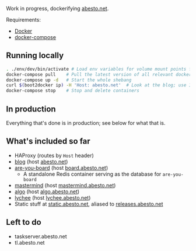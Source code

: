 Work in progress, dockerifying [abesto.net](http://abesto.net).

Requirements:
 - [Docker](https://www.docker.com/)
 - [docker-compose](http://www.fig.sh/)

## Running locally
```sh
. ./env/dev/bin/activate # Load env variables for volume mount points for running locally (there's also prod, used in production, obviously)
docker-compose pull    # Pull the latest version of all relevant docker repos. Also do this to update versions.
docker-compose up -d   # Start the whole shebang
curl $(boot2docker ip) -H 'Host: abesto.net'  # Look at the blog; use 127.0.0.1 if on Linux and not using boot2docker
docker-compose stop    # Stop and delete containers
```

## In production

Everything that's done is in production; see below for what that is.

## What's included so far

 * HAProxy (routes by `Host` header)
  * [blog](https://github.com/abesto/blog) (host [abesto.net](http://abesto.net))
  * [are-you-board](https://github.com/abesto/are-you-board) (host [board.abesto.net](http://board.abesto.net))
    * A standalone Redis container serving as the database for `are-you-board`
  * [mastermind](https://github.com/abesto/mastermind) (host [mastermind.abesto.net](http://mastermind.abesto.net))
  * [algo](https://github.com/abesto/algo) (host [algo.abesto.net](http://algo.abesto.net))
  * [lychee](https://github.com/electerious/Lychee) (host [lychee.abesto.net](http://lychee.abesto.net))
  * Static stuff at [static.abesto.net](http://static.abesto.net), aliased to [releases.abesto.net](http://releases.abesto.net)

## Left to do

 * taskserver.abesto.net
 * tl.abesto.net
